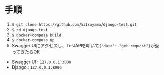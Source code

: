 # 手順
1. `$ git clone https://github.com/hi1rayama/django-test.git`
2. `$ cd django-test`
3. `$ docker-compose build`
4. `$ docker-compose up`
5. Swagger UIにアクセスし、TestAPIを叩いて`{"data": "get request"}`が返ってきたらOK

* Swagger UI : `127.0.0.1:3000`
* Django : `127.0.0.1:8000`